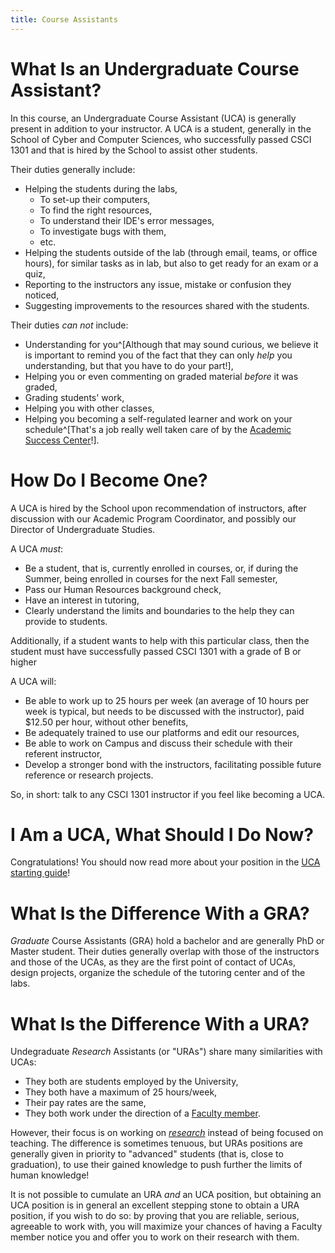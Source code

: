 ```yaml
---
title: Course Assistants
---
```


# What Is an Undergraduate Course Assistant?

In this course, an Undergraduate Course Assistant (UCA) is generally present in addition to your instructor.
A UCA is a student, generally in the School of Cyber and Computer Sciences, who successfully passed CSCI 1301 and that is hired by the School to assist other students.

Their duties generally include:

- Helping the students during the labs,
    - To set-up their computers,
    - To find the right resources,
    - To understand their IDE's error messages,
    - To investigate bugs with them,
    - etc.
- Helping the students outside of the lab (through email, teams, or office hours), for similar tasks as in lab, but also to get ready for an exam or a quiz,
- Reporting to the instructors any issue, mistake or confusion they noticed,
- Suggesting improvements to the resources shared with the students.

Their duties _can not_ include:

- Understanding for you^[Although that may sound curious, we believe it is important to remind you of the fact that they can only _help_ you understanding, but that you have to do your part!],
- Helping you or even commenting on graded material _before_ it was graded,
- Grading students' work,
- Helping you with other classes,
- Helping you becoming a self-regulated learner and work on your schedule^[That's a job really well taken care of by the [Academic Success Center](https://www.augusta.edu/academicsuccess/)!].

# How Do I Become One?

A UCA is hired by the School upon recommendation of instructors, after discussion with our Academic Program Coordinator, and possibly our Director of Undergraduate Studies.

A UCA _must_:

- Be a student, that is, currently enrolled in courses, or, if during the Summer, being enrolled in courses for the next Fall semester,
- Pass our Human Resources background check,
- Have an interest in tutoring,
- Clearly understand the limits and boundaries to the help they can provide to students.

Additionally, if a student wants to help with this particular class, then the student must have successfully passed CSCI 1301 with a grade of B or higher

A UCA will:

- Be able to work up to 25 hours per week (an average of 10 hours per week is typical, but needs to be discussed with the instructor), paid $12.50 per hour, without other benefits,
- Be adequately trained to use our platforms and edit our resources,
- Be able to work on Campus and discuss their schedule with their referent instructor,
- Develop a stronger bond with the instructors, facilitating possible future reference or research projects.

So, in short: talk to any CSCI 1301 instructor if you feel like becoming a UCA.

# I Am a UCA, What Should I Do Now?

Congratulations!
You should now read more about your position in the [UCA starting guide](uca_guide.html)!

# What Is the Difference With a GRA?

_Graduate_ Course Assistants (GRA) hold a bachelor and are generally PhD or Master student. Their duties generally overlap with those of the instructors and those of the UCAs, as they are the first point of contact of UCAs, design projects, organize the schedule of the tutoring center and of the labs.

# What Is the Difference With a URA?

Undegraduate _Research_ Assistants (or "URAs") share many similarities with UCAs:

- They both are students employed by the University,
- They both have a maximum of 25 hours/week,
- Their pay rates are the same,
- They both work under the direction of a [Faculty member](https://www.augusta.edu/ccs/faculty.php).

However, their focus is on working on [_research_](https://www.augusta.edu/ccs/research.php) instead of being focused on teaching. 
The difference is sometimes tenuous, but URAs positions are generally given in priority to "advanced" students (that is, close to graduation), to use their gained knowledge to push further the limits of human knowledge!

It is not possible to cumulate an URA _and_ an UCA position, but obtaining an UCA position is in general an excellent stepping stone to obtain a URA position, if you wish to do so: by proving that you are reliable, serious, agreeable to work with, you will maximize your chances of having a Faculty member notice you and offer you to work on their research with them.

